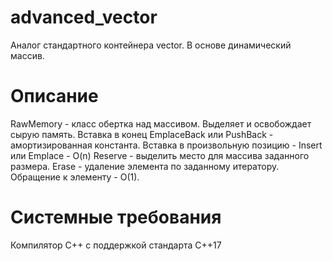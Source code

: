 # advanced_vector

Аналог стандартного контейнера vector. В основе динамический массив.

# Описание
RawMemory - класс обертка над массивом. Выделяет и освобождает сырую память.
Вставка в конец EmplaceBack или PushBack - амортизированная константа.
Вставка в произвольную позицию - Insert или Emplace - O(n)
Reserve - выделить место для массива заданного размера.
Erase - удаление элемента по заданному итератору.
Обращение к элементу - O(1).

# Системные требования
Компилятор С++ с поддержкой стандарта C++17
